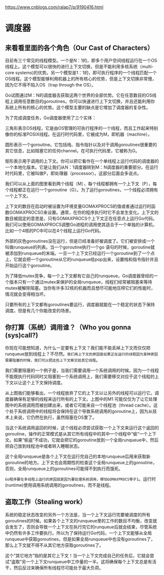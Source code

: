 
https://www.cnblogs.com/ralap7/p/9190416.html


# 调度器
来看看里面的各个角色（Our Cast of Characters）
-----------------------------------------
目前有三个常见的线程模型。一个是N：1的，即多个用户空间线程运行在一个OS线程上。这个模型可以很快的进行上下文切换，但是不能利用多核系统（multi-core systems)的优势。另一个模型是1：1的，即可执行程序的一个线程匹配一个OS线程。这个模型能够利用机器上的所有核心的优势，但是上下文切换非常慢，因为它不得不陷入OS（trap through the OS）。

Go试图通过M：N的调度器去获取这两个世界的全部优势。它在任意数目的OS线程上调用任意数目的goroutines。你可以快速进行上下文切换，并且还能利用你系统上所有的核心的优势。这个模型主要的缺点是它增加了调度器的复杂性。

为了完成调度任务，Go调度器使用了三个实体：


三角形表示OS线程，它是由OS管理的可执行程序的一个线程，而且工作起来特别像你的标准POSIX线程。在运行时代码里，它被成为M，即机器（machine）。

圆形表示一个goroutine。它包括栈、指令指针以及对于调用goroutines很重要的其它信息，比如阻塞它的任何channel。在可执行代码里，它被称为G。

矩形表示用于调用的上下文。你可以把它看作在一个单线程上运行代码的调度器的一个本地化版本。它是让我们从N：1调度器转到M：N调度器的重要部分。在运行时代码里，它被叫做P，即处理器（processor）。这部分后面会多说点。



 

我们可以从上面的图里看到两个线程（M），每个线程都拥有一个上下文（P），每个线程都正在运行一个goroutine（G）。为了运行goroutines，一个线程必须拥有一个上下文。

上下文的数目在启动时被设置为环境变量GOMAXPROCS的值或者通过运行时函数GOMAXPROCS()来设置。通常，在你的程序执行时它不会发生变化。上下文的数目被固定的意思是，只有GOMAXPROCS个上下文正在任意点上运行Go代码。我们可以使用GOMAXPROCS调整Go进程的调用使其适合于一个单独的计算机，比如一个4核的PC中可以在4个线程上运行Go代码。

外部的灰色goroutines没在运行，但是已经准备好被调度了。它们被安排成一个叫做runqueue的列表。当一个goroutine执行一个go 语句的时候，goroutine就被添加到runqueue的末端。一旦一个上下文已经运行一个goroutine到了一个点上，它就会把一个goroutine从它的runqueue给pop出来，设置栈和指令指针并且开始运行这个goroutine。

为了降低mutex竞争，每一个上下文都有它自己的runqueue。Go调度器曾经的一个版本只有一个通过mutex来保护的全局runqueue，线程们经常被阻塞来等待mutex被解除阻塞。当你有许多32核的机器而且想尽可能地压榨它们的性能时，情况就会变得相当坏。

只要所有的上下文都有goroutines要运行，调度器就能在一个稳定的状态下保持调度。但是有几个你能改变的场景。

你打算（系统）调用谁？（Who you gonna (sys)call?)
------------------------------------------------------
你现在可能想知道，为什么一定要有上下文？我们能不能丢掉上下文而仅仅把runqueue放到线程上？不尽然。`我们用上下文的原因是如果正在运行的线程因为某种原因需要阻塞的时候，我们可以把这些上下文移交给其它线程`。

我们需要阻塞的一个例子是，当我们需要调用一个系统调用的时候。因为一个线程不能既执行代码同时又阻塞到一个系统调用上，我们需要移交对应于这个线程的上下文以让这个上下文保持调度。



 

从上图我们能够看出，一个线程放弃了它的上下文以让另外的线程可以运行它。调度器确保有足够的线程来运行所有的上下文。上图中的M1 可能仅仅为了让它处理图中的系统调用而被创建出来，或者它可能来自一个线程池（thread cache）。这个处于系统调用中的线程将会保持在这个导致系统调用的goroutine上，因为从技术上来说，它仍然在执行，虽然阻塞在OS里了。

当这个系统调用返回的时候，这个线程必须尝试获取一个上下文来运行这个返回的goroutine，操作的正常模式是从其它所有线程中的其中一个线程中“偷”一个上下文。如果“偷盗”不成功，它就会把它的goroutine放到一个全局runqueue中，然后把自己放到线程池中或者转入睡眠状态。

这个全局runqueue是各个上下文在运行完自己的本地runqueue后用来获取新goroutine的地方。上下文也会周期性的检查这个全局runqueue上的goroutine，否则，全局runqueue上的goroutines可能得不到执行而饿死。

`Go程序要在多线程上运行的原因就是因为要处理系统调用，哪怕GOMAXPROCS等于1`。运行时(runtime)使用调用系统调用的goroutines，而不是线程。

盗取工作（Stealing work）
-----------------------------
系统的稳定状态改变的另外一个方法是，当一个上下文运行完要被调度的所有goroutines的时候。如果各个上下文的runqueue里的工作的数目不均衡，改变就会发生了，否则会导致一个上下文在执行完它的runqueue后就会结束，尽管系统中仍然有许多工作要执行。所以为了保持运行Go代码，一个上下文能够从全局runqueue中获取goroutines，但是如果全局runqueue中也没有goroutines了，那么上下文就不得不从其它地方获取goroutines了。



 

这个“其它地方”指的是其它上下文！当一个上下文完成自己的任务后，它就会尝试“盗取”另一个上下文runqueue中工作量的一半。这将确保每个上下文总是有活干，然后反过来确保所有线程尽可能处于最大负荷。
